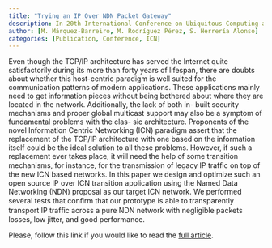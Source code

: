 ```yaml
---
title: "Trying an IP Over NDN Packet Gateway"
description: In 20th International Conference on Ubiquitous Computing and Communications (IUCC/CIT/DSCI/SmartCNS)
author: [M. Márquez-Barreiro, M. Rodríguez Pérez, S. Herrería Alonso]
categories: [Publication, Conference, ICN]
---
```


Even though the TCP/IP architecture has served the
Internet quite satisfactorily during its more than forty years
of lifespan, there are doubts about whether this host-centric
paradigm is well suited for the communication patterns of
modern applications. These applications mainly need to get
information pieces without being bothered about where they
are located in the network. Additionally, the lack of both in-
built security mechanisms and proper global multicast support
may also be a symptom of fundamental problems with the clas-
sic architecture. Proponents of the novel Information Centric
Networking (ICN) paradigm assert that the replacement of the
TCP/IP architecture with one based on the information itself
could be the ideal solution to all these problems. However, if
such a replacement ever takes place, it will need the help of
some transition mechanisms, for instance, for the transmission
of legacy IP trafﬁc on top of the new ICN based networks.
In this paper we design and optimize such an open source
IP over ICN transition application using the Named Data
Networking (NDN) proposal as our target ICN network. We
performed several tests that conﬁrm that our prototype is
able to transparently transport IP trafﬁc across a pure NDN
network with negligible packets losses, low jitter, and good
performance.

Please, follow this link if you would like to read the [full article](https://doi.org/10.1109/IUCC-CIT-DSCI-SmartCNS55181.2021.00047).
